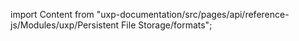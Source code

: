 
import Content from "uxp-documentation/src/pages/api/reference-js/Modules/uxp/Persistent File Storage/formats";

<Content query="product=photoshop"/>
